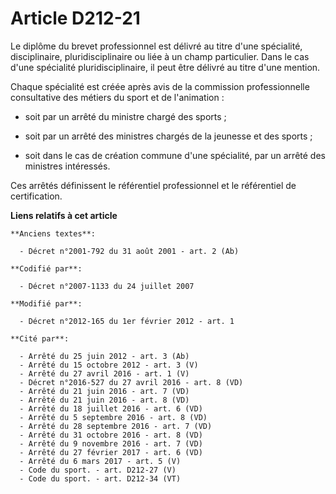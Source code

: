 # Article D212-21

Le diplôme du brevet professionnel est délivré au titre d'une spécialité, disciplinaire, pluridisciplinaire ou liée à un
champ particulier. Dans le cas d'une spécialité pluridisciplinaire, il peut être délivré au titre d'une mention. 

Chaque spécialité est créée après avis de la commission professionnelle consultative des métiers du sport et de
l'animation : 

- soit par un arrêté du ministre chargé des sports ; 

- soit par un arrêté des ministres chargés de la jeunesse et des sports ; 

- soit dans le cas de création commune d'une spécialité, par un arrêté des ministres intéressés. 

Ces arrêtés définissent le référentiel professionnel et le référentiel de certification.

**Liens relatifs à cet article**

	**Anciens textes**:

	  - Décret n°2001-792 du 31 août 2001 - art. 2 (Ab)

	**Codifié par**:

	  - Décret n°2007-1133 du 24 juillet 2007

	**Modifié par**:

	  - Décret n°2012-165 du 1er février 2012 - art. 1

	**Cité par**:

	  - Arrêté du 25 juin 2012 - art. 3 (Ab)
	  - Arrêté du 15 octobre 2012 - art. 3 (V)
	  - Arrêté du 27 avril 2016 - art. 1 (V)
	  - Décret n°2016-527 du 27 avril 2016 - art. 8 (VD)
	  - Arrêté du 21 juin 2016 - art. 7 (VD)
	  - Arrêté du 21 juin 2016 - art. 8 (VD)
	  - Arrêté du 18 juillet 2016 - art. 6 (VD)
	  - Arrêté du 5 septembre 2016 - art. 8 (VD)
	  - Arrêté du 28 septembre 2016 - art. 7 (VD)
	  - Arrêté du 31 octobre 2016 - art. 8 (VD)
	  - Arrêté du 9 novembre 2016 - art. 7 (VD)
	  - Arrêté du 27 février 2017 - art. 6 (VD)
	  - Arrêté du 6 mars 2017 - art. 5 (V)
	  - Code du sport. - art. D212-27 (V)
	  - Code du sport. - art. D212-34 (VT)
